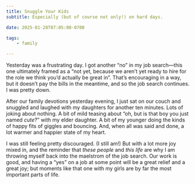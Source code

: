 ```yaml
---
title: Snuggle Your Kids
subtitle: Especially (but of course not only!) on hard days.

date: 2025-01-28T07:05:00-0700

tags:
    - family

---
```


Yesterday was a frustrating day. I got another “no” in my job search—this one ultimately framed as a “not yet, because we aren’t yet ready to hire for the role we think you’d actually be great in”. That’s encouraging in a way, but it doesn’t pay the bills in the meantime, and so the job search continues. I was pretty down.

After our family devotions yesterday evening, I just sat on our couch and snuggled and laughed with my daughters for another ten minutes. Lots of joking about nothing. A bit of mild teasing about “oh, but is that boy you just named *cute*?” with my elder daughter. A bit of my younger doing the kinds of happy fits of giggles and bouncing. And, when all was said and done, a lot warmer and happier state of my heart.

I was still feeling pretty discouraged. (I still am!) But with a lot more joy mixed in, and the reminder that *these people* and *this life* are why I am throwing myself back into the maelstrom of the job search. Our work is good, and having a “yes” on a job at some point will be a great relief and a great joy; but moments like that one with my girls are by far the most important parts of life.
